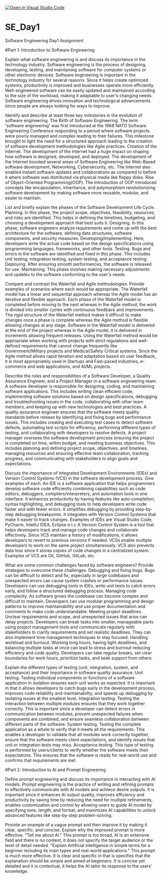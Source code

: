 [![Open in Visual Studio Code](https://classroom.github.com/assets/open-in-vscode-2e0aaae1b6195c2367325f4f02e2d04e9abb55f0b24a779b69b11b9e10269abc.svg)](https://classroom.github.com/online_ide?assignment_repo_id=18301526&assignment_repo_type=AssignmentRepo)
# SE_Day1
Software Engineering Day1 Assignment

#Part 1: Introduction to Software Engineering

Explain what software engineering is and discuss its importance in the technology industry.
Software engineering is the process of designing, developing, testing, and maintaining software for computer systems or other electronic devices. Software engineering is important in the technology industry for several reasons. Since it helps create optimized systems, productivity is improved and businesses operate more efficiently. Well-engineered software can be easily updated and maintained according to the size of the workload, making it adaptable to user's changing needs. Software engineering drives innovation and technological advancements since people are always looking for ways to improve.

Identify and describe at least three key milestones in the evolution of software engineering.
The Birth of Software Engineering. The term 'software engineering' was first introduced at the 1968 NATO Software Engineering Conference responding to a period where software projects were poorly managed and complex leading to their failures. This milestone brought to light the need for a structured approach leading to the creation of software development methodologies like Agile practices.
Creation of the Internet. The development of the Internet had a huge impact on shaping how software is designed, developed, and deployed. The development of the Internet boosted several areas of Software Engineering like Web-Based software development, Networking, Cybersecurity, etc. The Internet also enabled instant software updates and collaborations as compared to before it where software was distributed via physical media like floppy disks.
Rise of Object-Oriented Programming(OOP). The introduction of OOP introduced concepts like encapsulation, inheritance, and polymorphism revolutionizing software development by making software more reusable, modular, and easier to maintain.

List and briefly explain the phases of the Software Development Life Cycle.
Planning. In this phase, the project scope, objectives, feasibility, resources, and risks are identified. This helps in defining the timelines, budgeting, and choosing a development approach that best suits it.
Designing. In this phase, software engineers analyze requirements and come up with the best architecture for the software, defining data structures, software components, and security measures.
Developing/Implementing. Here, developers write the actual code based on the design specifications using programming languages, frameworks, and other tools.
Testing. Bugs and errors in the software are identified and fixed in this phase. This includes unit testing, integration testing, system testing, and acceptance testing.
Deploying. After ensuring smooth performances, the software is released for use.
Maintaining. This phase involves making necessary adjustments and updates to the software conforming to the user's needs.


Compare and contrast the Waterfall and Agile methodologies. Provide examples of scenarios where each would be appropriate.
The Waterfall model has a linear and sequential approach whereas the Agile model has an iterative and flexible approach.
Each phase of the Waterfall model is completed before moving to the next whereas in the Agile method, the work is divided into smaller cycles with continuous feedback and improvements.
The rigid structure of the Waterfall method makes it difficult to make changes once a phase is complete whereas the Agile method is flexible allowing changes at any stage.
Software in the Waterfall model is delivered at the end of the project whereas in the Agile model, it is delivered in increments allowing frequent releases.
Using the Waterfall method would be appropriate when working with projects with strict regulations and well-defined requirements that cannot change frequently like Government/Military projects and Medical/Safety Critical systems.
Since the Agile method allows rapid iteration and adaptation based on user feedback, it is most appropriately used in Startups and Fast-paced industries, e-commerce and web applications, and AI/ML projects.



Describe the roles and responsibilities of a Software Developer, a Quality Assurance Engineer, and a Project Manager in a software engineering team.
A software developer is responsible for designing, coding, and maintaining software applications. This includes writing clean efficient code, implementing software solutions based on design specifications, debugging and troubleshooting issues in the code, collaborating with other team members, and keeping up with new technologies and best practices.
A quality assurance engineer ensures that the software meets quality standards before release by identifying and fixing bugs and performance issues. This includes creating and executing test cases to detect software defects, automating test scripts for efficiency, performing different types of testing, and collaborating with developers to resolve defects.
A project manager oversees the software development process ensuring the project is completed on time, within budget, and meeting business objectives. This includes planning and defining project scope, objectives, and timelines, managing resources and ensuring effective team collaboration, tracking progress, and communicating with stakeholders to align goals and expectations.


Discuss the importance of Integrated Development Environments (IDEs) and Version Control Systems (VCS) in the software development process. Give examples of each.
An IDE is a software application that helps programmers develop software code efficiently combining capabilities such as code editors, debuggers, compilers/interpreters, and automation tools in one interface. It enhances productivity by having features like auto-completion, syntax highlighting, and debugging tools to help developers write code faster and with fewer errors. It simplifies debugging by providing step-by-step debugging breakpoints. It integrates with Version Control Systems that make it easier to track changes. Examples of IDEs are Visual Studio Code, PyCharm, IntelliJ IDEA, Eclipse e.t.c
A Version Control System is a tool that helps developers track and manage code changes and collaborate effectively. Since VCS maintain a history of modifications, it allows developers to revert to previous versions if needed. VCSs enable multiple developers to work on the same project simultaneously. VCS also prevents data loss since it stores copies of code changes in a centralized system. Examples of VCS are Git, GitHub, GitLab, etc.


What are some common challenges faced by software engineers? Provide strategies to overcome these challenges.
Debugging and fixing bugs. Bugs can be difficult to detect and fix, especially in large codebases and unexpected errors can cause system crashes or performance issues. Developers can use debugging tools in IDEs, write unit tests to catch errors early, and follow a structured debugging process.
Managing code complexity. As software grows the codebase can become complex and difficult to maintain. Developers can use modular programming and design patterns to improve maintainability and use proper documentation and comments to make code understandable.
Meeting project deadlines. Unclear requirements and scope, and unexpected issues that arise can delay projects. Developers can break tasks into smaller, manageable parts using project management tools and communicate regularly with stakeholders to clarify requirements and set realistic deadlines. They can also implement time management techniques to stay focused. 
Handling workload and burnout. Working long hours, having tight deadlines, and balancing multiple tasks at once can lead to stress and burnout reducing efficiency and code quality. Developers can take regular breaks, set clear boundaries for work hours, prioritize tasks, and seek support from others.


Explain the different types of testing (unit, integration, system, and acceptance) and their importance in software quality assurance.
Unit testing. Testing individual components or functions of a software application in isolation ensures each unit works as expected. It is important in that it allows developers to catch bugs early in the development process, improves code reliability and maintainability, and speeds up debugging by isolating issues at the smallest level.
Integration testing. Testing the interaction between multiple modules ensures that they work together correctly. This is important since a developer can detect errors in communication between modules, prevent unexpected failures when components are combined, and ensure seamless collaboration between different parts of the software.
System testing. Testing the complete application as a whole to verify that it meets all the requirements. This enables a developer to validate that all modules work correctly together, ensure that the software meets client expectations, and identify issues that unit or integration tests may miss.
Acceptance testing. This type of testing is performed by users/clients to verify whether the software meets their expectations. This ensures that the software is ready for real-world use and confirms that requirements are met.


#Part 2: Introduction to AI and Prompt Engineering


Define prompt engineering and discuss its importance in interacting with AI models.
Prompt engineering is the practice of writing and refining prompts to effectively communicate with AI models and achiece desire outputs. It is important since it enhances AI output quality, improves efficiency and productivity by saving time by reducing the need for multiple refinements, enables customization and control by allowing users to guide AI model by specifying tone, length, and format, and maximizes AI capabilities to unlock advanced features like step-by-step problem-solving.

Provide an example of a vague prompt and then improve it by making it clear, specific, and concise. Explain why the improved prompt is more effective.
"Tell me about AI." This prompt is too broad, AI is an extensive field and there is no context, it does not specify the target audience or the level of detail needed.
"Explain Artificial  intelligence in simple terms for a beginner including its main types and real-world applications." This prompt is much more effective. It is clear and specific in that is specifies that the explanation should be simple and aimed at beginners. It is concise yet detailed and it is contextual, it helps the AI tailor its response to the users' knowledge.
